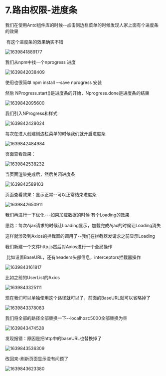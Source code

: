 # 7.路由权限-进度条



我们在使用Antd组件库的时候--点击侧边栏菜单的时候发现人家上面有个进度条的效果

​		有这个进度条的效果确实不错

![1639841889177](../../../../.vuepress/public/images/1639841889177.png)





我们从npm中找一个nprogress 进度

![1639842038409](../../../../.vuepress/public/images/1639842038409.png)





使用也很简单 npm install --save nprogress 安装

然后 NProgress.start()是进度条的开始，Nprogress.done是进度条的结束

![1639842095600](../../../../.vuepress/public/images/1639842095600.png)







我们引入NProgress和样式

![1639842428024](../../../../.vuepress/public/images/1639842428024.png)





每次在进入创建侧边栏菜单的时候我们就开启进度条

![1639842484984](../../../../.vuepress/public/images/1639842484984.png)



页面查看效果：

![1639842538232](../../../../.vuepress/public/images/1639842538232.png)





当页面渲染完成后，然后关闭进度条

![1639842589103](../../../../.vuepress/public/images/1639842589103.png)



页面查看效果：显示正常--可以正常结束进度条

![1639842650911](../../../../.vuepress/public/images/1639842650911.png)









我们再进行一下优化---如果加载数据的时候  有个Loading的效果

​	思路：每次Ajax请求的时候让Loading显示，加载完成Ajax的时候让Loading消失

这样就涉及到Axios的拦截器的调用了--我们在拦截器发请求之前显示Loading



我们新建一个文件http.js然后对Axios进行一个全局操作

​			比如设置BaseURL，还有headers头部信息，interceptors拦截器操作

![1639843161817](../../../../.vuepress/public/images/1639843161817.png)



比如之前的UserList的Axios

![1639843325111](../../../../.vuepress/public/images/1639843325111.png)





现在我们可以单独使用这个路径就可以了，前面的BaseURL就可以省略掉了

![1639843378083](../../../../.vuepress/public/images/1639843378083.png)





我们将全部的路径全部替换一下--localhost:5000全部替换为空

![1639843474528](../../../../.vuepress/public/images/1639843474528.png)





发现报错：原因是把http中的baseURL也替换掉了

![1639843536309](../../../../.vuepress/public/images/1639843536309.png)





改回来-刷新页面显示没有问题了

![1639843623380](../../../../.vuepress/public/images/1639843623380.png)























